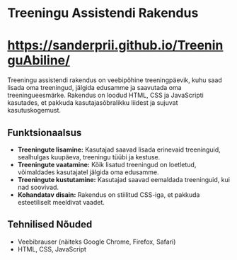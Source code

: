 # Treeningu Assistendi Rakendus

# https://sanderprii.github.io/TreeninguAbiline/

Treeningu assistendi rakendus on veebipõhine treeningpäevik, kuhu saad lisada oma treeningud, jälgida edusamme ja saavutada oma treeningueesmärke. Rakendus on loodud HTML, CSS ja JavaScripti kasutades, et pakkuda kasutajasõbralikku liidest ja sujuvat kasutuskogemust.

## Funktsionaalsus

- **Treeningute lisamine:** Kasutajad saavad lisada erinevaid treeninguid, sealhulgas kuupäeva, treeningu tüübi ja kestuse.
- **Treeningute vaatamine:** Kõik lisatud treeningud on loetletud, võimaldades kasutajatel jälgida oma edusamme.
- **Treeningute kustutamine:** Kasutajad saavad eemaldada treeninguid, kui nad soovivad.
- **Kohandatav disain:** Rakendus on stiilitud CSS-iga, et pakkuda esteetiliselt meeldivat vaadet.

## Tehnilised Nõuded

- Veebibrauser (näiteks Google Chrome, Firefox, Safari)
- HTML, CSS, JavaScript
